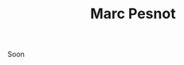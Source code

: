 ﻿---
title: Marc Pesnot
huis: Dom. de La Sénéchalière
regio: Loire Atlantique
photo: pesnot.jpg
layout: wijnhuis

wijnen:
    - naam:  La Bohème'13
      ref:   
      app:   Vin de France
      type:  Blanc sec
      cep:   Melon de Bourgogne 
      prijs: €10.22
      
    - naam:  La Bohème'13
      ref:   
      app:   Vin de France
      type:  Blanc sec
      cep:   Melon de Bourgogne 
      prijs: €10.95
      opm:   un élevage bien plus long
      
    
    
---
Soon 